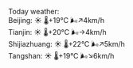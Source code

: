 Today weather:  
Beijing: ☀️   🌡️+19°C 🌬️↗4km/h  
Tianjin: ☀️   🌡️+20°C 🌬️→4km/h  
Shijiazhuang: ☀️   🌡️+22°C 🌬️↗5km/h  
Tangshan: ☀️   🌡️+19°C 🌬️↘6km/h  
